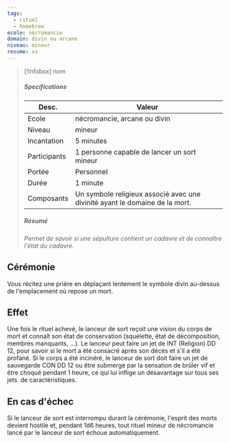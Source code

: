 ```yaml
---
tags:
  - rituel
  - homebrew
ecole: nécromancie
domain: divin ou arcane
niveau: mineur
resume: xx
---
```



> [!Infobox] nom
> ##### Specifications
> | Desc. | Valeur |
> | --- | --- |
> | Ecole | nécromancie, arcane ou divin |
> | Niveau | mineur |
> | Incantation | 5 minutes |
> | Participants | 1 personne capable de lancer un sort mineur |
> | Portée | Personnel |
> | Durée | 1 minute |
> | Composants | Un symbole religieux associé avec une divinité ayant le domaine de la mort. |
> ##### Résumé
> *Permet de savoir si une sépulture contient un cadavre et de connaître l'état du cadavre.*

## Cérémonie
Vous récitez une prière en déplaçant lentement le symbole divin au-dessus de l'emplacement où repose un mort.

## Effet
Une fois le rituel achevé, le lanceur de sort reçoit une vision du corps de mort et connaît son état de conservation (squelette, état de décomposition, membres manquants, ...). Le lanceur peut faire un jet de INT (Religion) DD 12, pour savoir si le mort a été consacré après son décès et s'il a été profané.
Si le corps a été incinéré, le lanceur de sort doit faire un jet de sauvegarde CON DD 12 ou être submergé par la sensation de brûler vif et être choqué pendant 1 heure, ce qui lui inflige un désavantage sur tous ses jets  de caractéristiques.

## En cas d'échec
Si le lanceur de sort est interrompu durant la cérémonie, l'esprit des morts devient hostile et, pendant 1d6 heures, tout rituel mineur de nécromancie lancé par le lanceur de sort échoue automatiquement.

